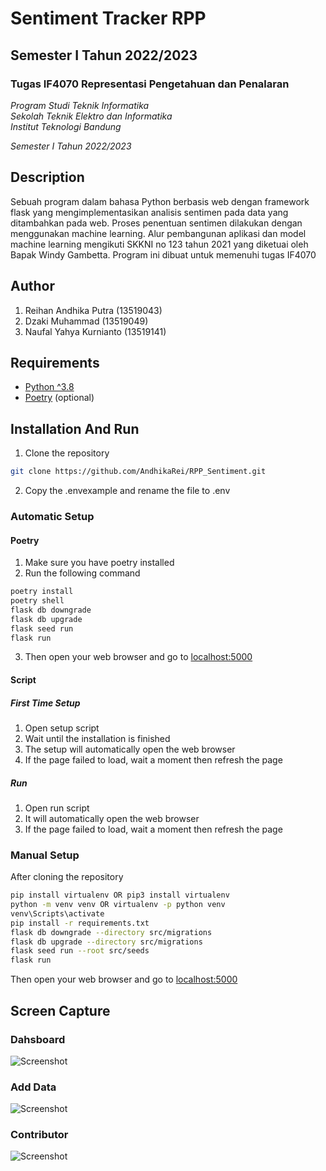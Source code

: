 # Sentiment Tracker RPP

## Semester I Tahun 2022/2023

### Tugas IF4070 Representasi Pengetahuan dan Penalaran

*Program Studi Teknik Informatika* <br />
*Sekolah Teknik Elektro dan Informatika* <br />
*Institut Teknologi Bandung* <br />

*Semester I Tahun 2022/2023*

## Description
Sebuah program dalam bahasa Python berbasis web dengan framework flask yang mengimplementasikan 
analisis sentimen pada data yang ditambahkan pada web. Proses penentuan sentimen dilakukan dengan
menggunakan machine learning. Alur pembangunan aplikasi dan model machine learning mengikuti 
SKKNI no 123 tahun 2021 yang diketuai oleh Bapak Windy Gambetta. Program ini dibuat untuk memenuhi tugas IF4070
   
## Author
1. Reihan Andhika Putra (13519043)
2. Dzaki Muhammad (13519049)
3. Naufal Yahya Kurnianto (13519141)

## Requirements
- [Python ^3.8](https://www.python.org/downloads/)
- [Poetry](https://python-poetry.org/docs/#installation) (optional)

## Installation And Run
1. Clone the repository
```bash
git clone https://github.com/AndhikaRei/RPP_Sentiment.git
```
2. Copy the .envexample and rename the file to .env

### Automatic Setup
#### Poetry
1. Make sure you have poetry installed
2. Run the following command
```bash
poetry install
poetry shell
flask db downgrade
flask db upgrade
flask seed run
flask run
```
3. Then open your web browser and go to [localhost:5000](http://localhost:5000)
#### Script
##### First Time Setup
1. Open setup script
2. Wait until the installation is finished
3. The setup will automatically open the web browser
4. If the page failed to load, wait a moment then refresh the page

##### Run
1. Open run script
2. It will automatically open the web browser
3. If the page failed to load, wait a moment then refresh the page

### Manual Setup
After cloning the repository
```bash 
pip install virtualenv OR pip3 install virtualenv 
python -m venv venv OR virtualenv -p python venv
venv\Scripts\activate
pip install -r requirements.txt
flask db downgrade --directory src/migrations
flask db upgrade --directory src/migrations
flask seed run --root src/seeds
flask run
```
Then open your web browser and go to [localhost:5000](http://localhost:5000)

## Screen Capture 
### Dahsboard
![Screenshot]()
### Add Data
![Screenshot]()
### Contributor
![Screenshot]()
